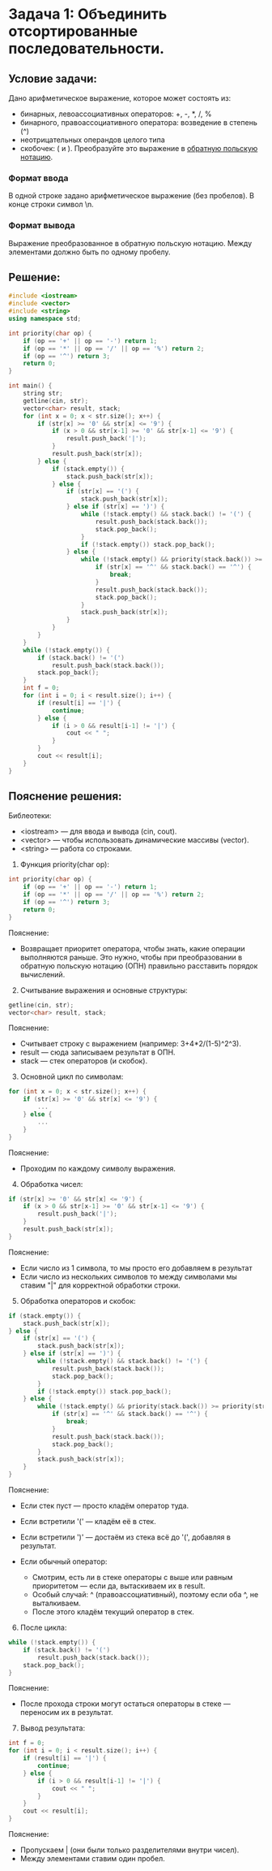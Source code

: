 # Задача 1: Объединить отсортированные последовательности.
## Условие задачи:
Дано арифметическое выражение, которое может состоять из:
 - бинарных, левоассоциативных операторов: +, -, *, /, %
 - бинарного, правоассоциативного оператора: возведение в степень (^)
 - неотрицательных операндов целого типа
 - скобочек: ( и ).
Преобразуйте это выражение в [обратную польскую нотацию](https://ru.wikipedia.org/wiki/%D0%9E%D0%B1%D1%80%D0%B0%D1%82%D0%BD%D0%B0%D1%8F_%D0%BF%D0%BE%D0%BB%D1%8C%D1%81%D0%BA%D0%B0%D1%8F_%D0%B7%D0%B0%D0%BF%D0%B8%D1%81%D1%8C#%D0%9F%D1%80%D0%B5%D0%BE%D0%B1%D1%80%D0%B0%D0%B7%D0%BE%D0%B2%D0%B0%D0%BD%D0%B8%D0%B5_%D0%B8%D0%B7_%D0%B8%D0%BD%D1%84%D0%B8%D0%BA%D1%81%D0%BD%D0%BE%D0%B9_%D0%BD%D0%BE%D1%82%D0%B0%D1%86%D0%B8%D0%B8).
### Формат ввода
В одной строке задано арифметическое выражение (без пробелов). В конце строки символ \n.
### Формат вывода
Выражение преобразованное в обратную польскую нотацию. Между элементами должно быть по одному пробелу.
## Решение:
```cpp
#include <iostream>
#include <vector>
#include <string>
using namespace std;

int priority(char op) {
    if (op == '+' || op == '-') return 1;
    if (op == '*' || op == '/' || op == '%') return 2;
    if (op == '^') return 3;
    return 0;
}

int main() {
    string str;
    getline(cin, str);
    vector<char> result, stack;
    for (int x = 0; x < str.size(); x++) {
        if (str[x] >= '0' && str[x] <= '9') {
            if (x > 0 && str[x-1] >= '0' && str[x-1] <= '9') {
                result.push_back('|');
            }
            result.push_back(str[x]);
        } else {
            if (stack.empty()) {
                stack.push_back(str[x]);
            } else {
                if (str[x] == '(') {
                    stack.push_back(str[x]);
                } else if (str[x] == ')') {
                    while (!stack.empty() && stack.back() != '(') {
                        result.push_back(stack.back());
                        stack.pop_back();
                    }
                    if (!stack.empty()) stack.pop_back();
                } else {
                    while (!stack.empty() && priority(stack.back()) >= priority(str[x]) && stack.back() != '(') {
                        if (str[x] == '^' && stack.back() == '^') {
                            break;
                        }
                        result.push_back(stack.back());
                        stack.pop_back();
                    }
                    stack.push_back(str[x]);
                }
            }
        }
    }
    while (!stack.empty()) {
        if (stack.back() != '(')
            result.push_back(stack.back());
        stack.pop_back();
    }
    int f = 0;
    for (int i = 0; i < result.size(); i++) {
        if (result[i] == '|') {
            continue;
        } else {
            if (i > 0 && result[i-1] != '|') {
                cout << " ";
            }
        }
        cout << result[i];
    }
}
```
## Пояснение решения:
Библеотеки:
 - \<iostream\> — для ввода и вывода (cin, cout).
 - \<vector\> — чтобы использовать динамические массивы (vector<int>).
 - \<string\> — работа со строками.

1. Функция priority(char op):
```cpp
int priority(char op) {
    if (op == '+' || op == '-') return 1;
    if (op == '*' || op == '/' || op == '%') return 2;
    if (op == '^') return 3;
    return 0;
}
```
Пояснение:
 - Возвращает приоритет оператора, чтобы знать, какие операции выполняются раньше. Это нужно, чтобы при преобразовании в обратную польскую нотацию (ОПН) правильно расставить порядок вычислений.
2. Считывание выражения и основные структуры:
```cpp
getline(cin, str);
vector<char> result, stack;
```
Пояснение:
 - Считывает строку с выражением (например: 3+4*2/(1-5)^2^3).
 - result — сюда записываем результат в ОПН.
 - stack — стек операторов (и скобок).
3. Основной цикл по символам:
```cpp
for (int x = 0; x < str.size(); x++) {
    if (str[x] >= '0' && str[x] <= '9') {
        ...
    } else {
        ...
    }
}
```
Пояснение:
 - Проходим по каждому символу выражения.
4.  Обработка чисел:
```cpp
if (str[x] >= '0' && str[x] <= '9') {
    if (x > 0 && str[x-1] >= '0' && str[x-1] <= '9') {
        result.push_back('|');
    }
    result.push_back(str[x]);
}
```
Пояснение:
 - Если число из 1 символа, то мы просто его добавляем в результат
 - Если число из нескольких символов то между символами мы ставим "|" для корректной обработки строки.
5. Обработка операторов и скобок:
```cpp
if (stack.empty()) {
    stack.push_back(str[x]);
} else {
    if (str[x] == '(') {
        stack.push_back(str[x]);
    } else if (str[x] == ')') {
        while (!stack.empty() && stack.back() != '(') {
            result.push_back(stack.back());
            stack.pop_back();
        }
        if (!stack.empty()) stack.pop_back();
    } else {
        while (!stack.empty() && priority(stack.back()) >= priority(str[x]) && stack.back() != '(') {
            if (str[x] == '^' && stack.back() == '^') {
                break;
            }
            result.push_back(stack.back());
            stack.pop_back();
        }
        stack.push_back(str[x]);
    }
}
```
Пояснение:
 - Если стек пуст — просто кладём оператор туда.

 - Если встретили '(' — кладём её в стек.

 - Если встретили ')' — достаём из стека всё до '(', добавляя в результат.

 - Если обычный оператор:
     - Смотрим, есть ли в стеке операторы с выше или равным приоритетом — если да, вытаскиваем их в result.
     - Особый случай: ^ (правоассоциативный), поэтому если оба ^, не выталкиваем.
     - После этого кладём текущий оператор в стек.
6. После цикла:
```cpp
while (!stack.empty()) {
    if (stack.back() != '(')
        result.push_back(stack.back());
    stack.pop_back();
}
```
Пояснение:
 - После прохода строки могут остаться операторы в стеке — переносим их в результат.
7. Вывод результата:
```cpp
int f = 0;
for (int i = 0; i < result.size(); i++) {
    if (result[i] == '|') {
        continue;
    } else {
        if (i > 0 && result[i-1] != '|') {
            cout << " ";
        }
    }
    cout << result[i];
}
```
Пояснение:
 - Пропускаем | (они были только разделителями внутри чисел).
 - Между элементами ставим один пробел.